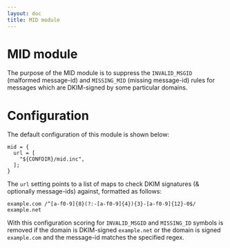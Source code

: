 ```yaml
---
layout: doc
title: MID module
---
```


# MID module

The purpose of the MID module is to suppress the `INVALID_MSGID` (malformed message-id) and `MISSING_MID` (missing message-id) rules for messages which are DKIM-signed by some particular domains.

# Configuration

The default configuration of this module is shown below:

~~~ucl
mid = {
  url = [
    "${CONFDIR}/mid.inc",
  ]; 
}
~~~

The `url` setting points to a list of maps to check DKIM signatures (& optionally message-ids) against, formatted as follows:

~~~
example.com /^[a-f0-9]{8}(?:-[a-f0-9]{4}){3}-[a-f0-9]{12}-0$/
example.net
~~~

With this configuration scoring for `INVALID_MSGID` and `MISSING_ID` symbols is removed if the domain is DKIM-signed `example.net` or the domain is signed `example.com` and the message-id matches the specified regex.
